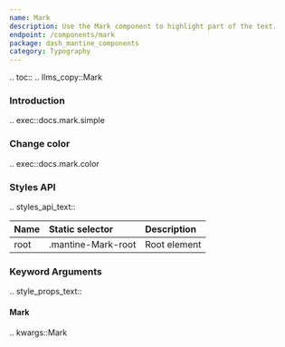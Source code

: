 ```yaml
---
name: Mark
description: Use the Mark component to highlight part of the text.
endpoint: /components/mark
package: dash_mantine_components
category: Typography
---
```


.. toc::
.. llms_copy::Mark

### Introduction

.. exec::docs.mark.simple
  
### Change color

.. exec::docs.mark.color

### Styles API

.. styles_api_text::

| Name        | Static selector    | Description                                      |
|:------------|:-------------------|:-------------------------------------------------|
| root        | .mantine-Mark-root | Root element                                     |


### Keyword Arguments
.. style_props_text::

#### Mark

.. kwargs::Mark
